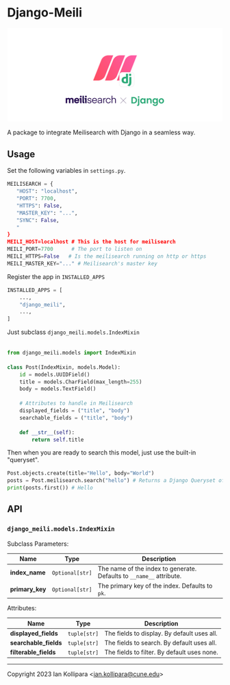 # Django-Meili

![](./docs/Meilisearch_-_Django.jpg)

A package to integrate Meilisearch with Django in a seamless way.

## Usage

Set the following variables in `settings.py`.

```python
MEILISEARCH = {
   "HOST": "localhost",
   "PORT": 7700,
   "HTTPS": False,
   "MASTER_KEY": "...",
   "SYNC": False,
   "
}
MEILI_HOST=localhost # This is the host for meilisearch
MEILI_PORT=7700      # The port to listen on
MEILI_HTTPS=False   # Is the meilisearch running on http or https
MEILI_MASTER_KEY="..." # Meilisearch's master key
```

Register the app in `INSTALLED_APPS`

```python
INSTALLED_APPS = [
    ...,
    "django_meili",
    ...,
]
```

Just subclass `django_meili.models.IndexMixin`

```python

from django_meili.models import IndexMixin

class Post(IndexMixin, models.Model):
    id = models.UUIDField()
    title = models.CharField(max_length=255)
    body = models.TextField()

    # Attributes to handle in Meilisearch
    displayed_fields = ("title", "body")
    searchable_fields = ("title", "body")

    def __str__(self):
        return self.title
```

Then when you are ready to search this model, just use the built-in "queryset".
```python
Post.objects.create(title="Hello", body="World")
posts = Post.meilisearch.search("hello") # Returns a Django Queryset of results
print(posts.first()) # Hello
```

## API

### `django_meili.models.IndexMixin`

Subclass Parameters:

| Name            | Type            | Description                                                          |
| --------------- | --------------- | -------------------------------------------------------------------- |
| **index_name**  | `Optional[str]` | The name of the index to generate. Defaults to `__name__` attribute. |
| **primary_key** | `Optional[str]` | The primary key of the index. Defaults to `pk`.                      |

Attributes:

| Name                  | Type         | Description                                 |
| --------------------- | ------------ | ------------------------------------------- |
| **displayed_fields**  | `tuple[str]` | The fields to display. By default uses all. |
| **searchable_fields** | `tuple[str]` | The fields to search. By default uses all.  |
| **filterable_fields** | `tuple[str]` | The fields to filter. By default uses none. |

---

Copyright 2023 Ian Kollipara <<ian.kollipara@cune.edu>>
